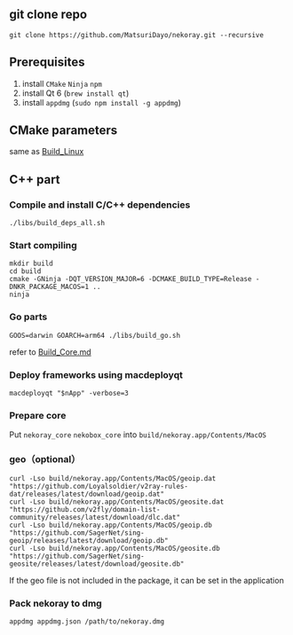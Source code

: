 ## git clone repo

```
git clone https://github.com/MatsuriDayo/nekoray.git --recursive
```

## Prerequisites

1. install `CMake` `Ninja` `npm`
2. install Qt 6 (`brew install qt`)
3. install `appdmg` (`sudo npm install -g appdmg`)

## CMake parameters

same as [Build_Linux](./Build_Linux.md)

## C++ part

### Compile and install C/C++ dependencies 


```shell
./libs/build_deps_all.sh
```

### Start compiling

```shell
mkdir build
cd build
cmake -GNinja -DQT_VERSION_MAJOR=6 -DCMAKE_BUILD_TYPE=Release -DNKR_PACKAGE_MACOS=1 ..
ninja
```

### Go parts

`GOOS=darwin GOARCH=arm64 ./libs/build_go.sh`

refer to [Build_Core.md](./Build_Core.md)

### Deploy frameworks using macdeployqt

`macdeployqt "$nApp" -verbose=3`


### Prepare core

Put `nekoray_core` `nekobox_core` into `build/nekoray.app/Contents/MacOS`

### geo（optional）

```shell
curl -Lso build/nekoray.app/Contents/MacOS/geoip.dat "https://github.com/Loyalsoldier/v2ray-rules-dat/releases/latest/download/geoip.dat"
curl -Lso build/nekoray.app/Contents/MacOS/geosite.dat "https://github.com/v2fly/domain-list-community/releases/latest/download/dlc.dat"
curl -Lso build/nekoray.app/Contents/MacOS/geoip.db "https://github.com/SagerNet/sing-geoip/releases/latest/download/geoip.db"
curl -Lso build/nekoray.app/Contents/MacOS/geosite.db "https://github.com/SagerNet/sing-geosite/releases/latest/download/geosite.db"
```

If the geo file is not included in the package, it can be set in the application

### Pack nekoray to dmg

```shell
appdmg appdmg.json /path/to/nekoray.dmg
```
